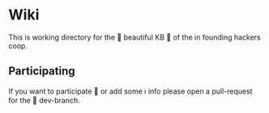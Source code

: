 # Wiki
This is working directory for the  :hibiscus: beautiful KB :book: of the in founding hackers coop.

## Participating 
If you want to participate :pencil: or add some :information_source: info please open a pull-request for the :wrench: dev-branch.


